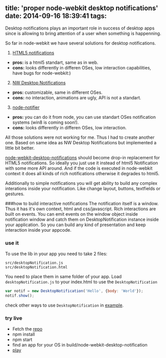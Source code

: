 title: 'proper node-webkit desktop notifications'
date: 2014-09-16 18:39:41
tags:
---
Desktop notifications plays an important role in success of desktop apps since is allowing to bring attention of a user when something is happenning.

So far in node-webkit we have several solutions for desktop notifications.

1) [HTML5 notifications](https://github.com/rogerwang/node-webkit/issues/27)

* **pros:** is a html5 standart, same as in web.
* **cons:** looks differently in differen OSes, low interaction capabilities, have bugs for node-webkit:)

2) [NW Desktop Notifications](https://github.com/robrighter/nw-desktop-notifications)

* **pros:** customizable, same in different OSes.
* **cons:** no interaction, animations are ugly, API is not a standart.

3) [node-notifier](https://github.com/mikaelbr/node-notifier)

* **pros:** you can do it from node, you can use standart OSes notification systems (win8 is coming soon!).
* **cons:** looks differently in differen OSes, low interaction.

All those solutions were not working for me. Thus I had to create another one. Based on same idea as NW Desktop Notifications but implemented a little bit better.

[node-webkit-desktop-notifications](https://github.com/edjafarov/node-webkit-desktop-notification) should become drop-in replacement for HTML5 notifications. So ideally you just use it instead of html5 Notification with some more API around. And if the code is executed in node-webkit context it does all kinds of rich notifications otherwise it degrades to html5.

Additionally to simple notifications you will get ability to build any complex interations inside your notification. Like change layout, buttons, textfields or gestures.

###how to build interactive notifications
The notification itself is a window. Thus it has it's own context, html and css/javascript. Rich interactions are built on events. You can emit events on the window object inside notification window and catch them on DesktopNotification instance inside your application. So you can build any kind of presentation and keep interaction inside your appcode.

### use it
To use the lib in your app you need to take 2 files:

```
src/desktopNotification.js
src/desktopNotification.html
```

You need to place them in same folder of your app. Load `desktopNotification.js` to your index.html to use the `DesktopNotification`

```javascript
var notif = new DesktopNotification('Hello', {body: 'World'});
notif.show();
```
check other ways to use `DesktopNotification` in [example](https://github.com/edjafarov/node-webkit-desktop-notification/blob/master/src/index.html).

### try live

* Fetch the [repo](https://github.com/edjafarov/node-webkit-desktop-notification)
* npm install
* npm start
* find an app for your OS in build/node-webkit-desktop-notification
* [play](http://screencast.com/t/bUxB6vNvW8BN)

